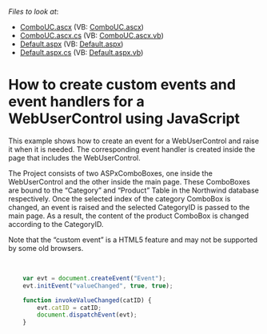 <!-- default file list -->
*Files to look at*:

* [ComboUC.ascx](./CS/WebSite/ComboUC.ascx) (VB: [ComboUC.ascx](./VB/WebSite/ComboUC.ascx))
* [ComboUC.ascx.cs](./CS/WebSite/ComboUC.ascx.cs) (VB: [ComboUC.ascx.vb](./VB/WebSite/ComboUC.ascx.vb))
* [Default.aspx](./CS/WebSite/Default.aspx) (VB: [Default.aspx](./VB/WebSite/Default.aspx))
* [Default.aspx.cs](./CS/WebSite/Default.aspx.cs) (VB: [Default.aspx.vb](./VB/WebSite/Default.aspx.vb))
<!-- default file list end -->
# How to create custom events and event handlers for a WebUserControl using JavaScript


<p>This example shows how to create an event for a WebUserControl and raise it when it is needed. The corresponding event handler is created inside the page that includes the WebUserControl. </p><p>The Project consists of two ASPxComboBoxes, one inside the WebUserControl and the other inside the main page. These ComboBoxes are bound to the “Category” and “Product” Table in the Northwind database respectively. Once the selected index of the category ComboBox is changed, an event is raised and the selected CategoryID is passed to the main page. As a result, the content of the product ComboBox is changed according to the CategoryID. </p><p>Note that the “custom event” is a HTML5 feature and may not be supported by some old browsers.  </p><p><br />


```js
    var evt = document.createEvent("Event");
    evt.initEvent("valueChanged", true, true);

    function invokeValueChanged(catID) {
        evt.catID = catID;
        document.dispatchEvent(evt);
    }
```

 </p>

<br/>


